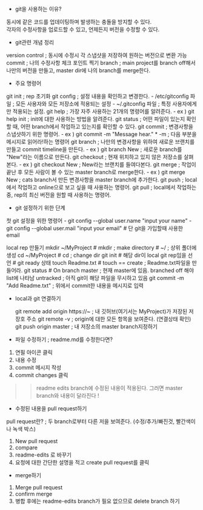 * git을 사용하는 이유?

동시에 같은 코드를 업데이팅하며 발생하는 충돌을 방지할 수 있다.  
각자의 수정사항을 업로드할 수 있고, 언제든지 버전을 수정할 수 있다.  

* git관련 개념 정리

version control ; 동시에 수정시 각 스냅샷을 저장하여 원하는 버전으로 변환 가능
commit ; 나의 수정사항 체크 포인트 찍기
branch ; main project를 branch off해서 나만의 버전을 만들고, master dir에 나의 branch를 merge한다.


* 주요 명령어

git init ; rep 초기화
git config ; 설정 내용을 확인하고 변경한다.
	- /etc/gitconfig 파일 ; 모든 사용자와 모든 저장소에 적용되는 설정
	- ~/.gitconfig 파일 ; 특정 사용자에게만 적용되는 설정.
git help ; 가장 자주 사용하는 21개의 명령어를 알려준다.
	- ex ) git help init ; init에 대한 사용하는 방법을 알려준다.
git status ; 어떤 파일이 있는지 확인할 때, 어떤 branch에서 작업하고 있는지를 확인할 수 있다.
git commit ; 변경사항을 스냅샷하기 위한 명령어.
	- ex ) git commit -m "Message hear."
		* -m ; 다음 부분을 메시지로 읽어라!하는 명령어
git branch ; 나만의 변경사항을 위하여 새로운 브랜치를 만들고 commit timeline을 만든다.
	- ex ) git branch New ; 새로운 branch를 "New"라는 이름으로 만든다.
git checkout ; 현재 위치하고 있지 않은 저장소를 살펴본다.
	- ex ) git checkout New ; New라는 브랜치를 들여다본다.
git merge ; 작업이 끝난 후 모든 사람이 볼 수 있는 master branch로 merge한다.
	- ex )  git merge New ; cats branch서 만든 변경사항을 master branch에 추가한다. 
git push ; local에서 작업하고 online으로 보고 싶을 때 사용하는 명령어. 
git pull ; local에서 작업하는 중, rep의 최신 버전을 원할 때 사용하는 명령어.

* git 설정하기 위한 단계

첫 git 설정을 위한 명령어
	- git config --global user.name "input your name"
	- git config --global user.mail "input your email" # 단 git을 가입할때 사용한 email

local rep 만들기
	mkdir ~/MyProject   # mkdir ; make directory # ~/ ; 상위 폴더에 생성
	cd ~/MyProject      # cd ; change dir
	git init	    # 해당 dir이 local git rep임을 선언
			    # git ready 상태
	touch Readme.txt    # touch == create ; Readme.txt파일을 만들어라.
	git status	    # On branch master ; 현재 master에 있음. branched off 해야 list에 나타남
			      untracked	; 아직 git이 해당 파일을 무시하고 있음
	git commit -m "Add Readme.txt" ; 위에서 commit한 내용을 메시지로 입력

* local과 git 연결하기

	git remote add origin https://~ ; 내 깃허브(여기서는 MyProject)가 저장된 저장호 주소
	git remote -v ; origin에 대한 모든 항목을 보여준다. (연결상태 확인)
	git push origin master ; 내 저장소의 master branch지정하기

* 파일 수정하기 ; readme.md를 수정한다면?

1. 연필 아이콘 클릭
2. 내용 수정
3. commit 메시지 작성
4. commit changes 클릭
>> readme edits branch에 수정된 내용이 적용된다. 그러면 master branch와 내용이 달라진다 !

* 수정된 내용을 pull request하기

pull request란? ; 두 branch로부터 다른 저을 보여준다. (수정/추가/빠진것, 빨간색이나 녹색 박스)
1. New pull request
2. compare
3. readme-edits 로 바꾸기
4. 요청에 대한 간단한 설명을 적고 create pull request를 클릭

* merge하기

1. Merge pull request
2. confirm merge
3. 병합 후에는 readme-edits branch가 필요 없으므로 delete branch 하기
	
